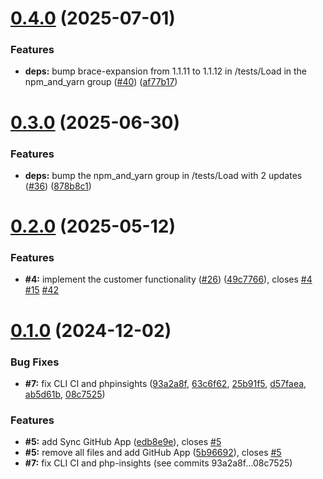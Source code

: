 # [0.4.0](https://github.com/VilnaCRM-Org/core-service/compare/v0.3.0...v0.4.0) (2025-07-01)

### Features

- **deps:** bump brace-expansion from 1.1.11 to 1.1.12 in /tests/Load in the npm_and_yarn group ([#40](https://github.com/VilnaCRM-Org/core-service/issues/40)) ([af77b17](https://github.com/VilnaCRM-Org/core-service/commit/af77b17f528de81f5de50179f983302610a86b94))

# [0.3.0](https://github.com/VilnaCRM-Org/core-service/compare/v0.2.0...v0.3.0) (2025-06-30)

### Features

- **deps:** bump the npm_and_yarn group in /tests/Load with 2 updates ([#36](https://github.com/VilnaCRM-Org/core-service/issues/36)) ([878b8c1](https://github.com/VilnaCRM-Org/core-service/commit/878b8c104b9bd44c4a8bd2ab1ed75b6834f81950))

# [0.2.0](https://github.com/VilnaCRM-Org/core-service/compare/v0.1.0...v0.2.0) (2025-05-12)

### Features

- **#4:** implement the customer functionality ([#26](https://github.com/VilnaCRM-Org/core-service/issues/26)) ([49c7766](https://github.com/VilnaCRM-Org/core-service/commit/49c776695aa20b23c6c960b97a418eb086b4994b)), closes [#4](https://github.com/VilnaCRM-Org/core-service/issues/4) [#15](https://github.com/VilnaCRM-Org/core-service/issues/15) [#42](https://github.com/VilnaCRM-Org/core-service/issues/42)

# [0.1.0](https://github.com/VilnaCRM-Org/core-service/compare/5b96692e5b9e6fcdb1f8cbb4773564199c2ec91e...v0.1.0) (2024-12-02)

### Bug Fixes

- **#7:** fix CLI CI and phpinsights ([93a2a8f](https://github.com/VilnaCRM-Org/core-service/commit/93a2a8f5a8ba01a5559e54624fe8ff8cae2228f5), [63c6f62](https://github.com/VilnaCRM-Org/core-service/commit/63c6f62eefc14d14ad9ca3d8d65d2b03764faf5d), [25b91f5](https://github.com/VilnaCRM-Org/core-service/commit/25b91f576b807829fb51b90c510e20ea1381cd67), [d57faea](https://github.com/VilnaCRM-Org/core-service/commit/d57faea83eda51657267c274bd7bb299206e1714), [ab5d61b](https://github.com/VilnaCRM-Org/core-service/commit/ab5d61b18144b2f6c42a0037ee9e013e2ebd1d3e), [08c7525](https://github.com/VilnaCRM-Org/core-service/commit/08c7525fcd456bb3dfc9422baed3a9ed2cb55b85))

### Features

- **#5:** add Sync GitHub App ([edb8e9e](https://github.com/VilnaCRM-Org/core-service/commit/edb8e9ee87696cd5eca3819f11e9373f0f83df18)), closes [#5](https://github.com/VilnaCRM-Org/core-service/issues/5)
- **#5:** remove all files and add GitHub App ([5b96692](https://github.com/VilnaCRM-Org/core-service/commit/5b96692e5b9e6fcdb1f8cbb4773564199c2ec91e)), closes [#5](https://github.com/VilnaCRM-Org/core-service/issues/5)
- **#7:** fix CLI CI and php-insights (see commits 93a2a8f…08c7525)
